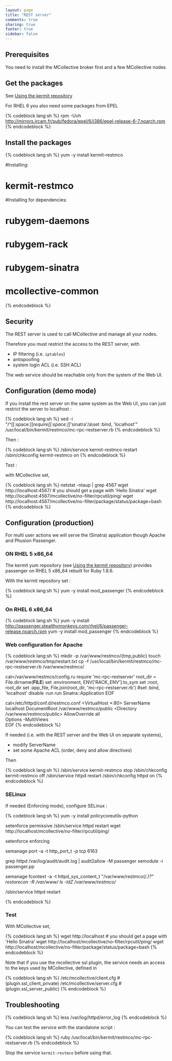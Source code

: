 ```yaml
---
layout: page
title: "REST server"
comments: true
sharing: true
footer: true
sidebar: false 
---
```


## Prerequisites

You need to install the MCollective broker first and a few MCollective nodes

## Get the packages 

See [Using the kermit repository](/doc/using_the_repo.html)

<div class="important" markdown='1'>
For RHEL 6 you also need some packages from EPEL
</div>

{% codeblock lang:sh %}
rpm -Uvh http://mirrors.ircam.fr/pub/fedora/epel/6/i386/epel-release-6-7.noarch.rpm
{% endcodeblock %}



## Install the packages

{% codeblock lang:sh %}
yum -y install kermit-restmco 

#Installing:
# kermit-restmco
#Installing for dependencies:
# rubygem-daemons
# rubygem-rack
# rubygem-sinatra
# mcollective-common
{% endcodeblock %}


## Security

The REST server is used to call MCollective and manage all your nodes. 

Therefore you must restrict the access to the REST server, with

* IP filtering (i.e. `iptables`)
* antispoofing
* system login ACL (i.e. SSH ACL) 

The web service should be reachable only from the system of the Web UI.


## Configuration (demo mode)

If you install the rest server on the same system as the Web UI, you can just
restrict the server to localhost :

{% codeblock lang:sh %}
sed -i "/^[[:space:]]*require[[:space:]]*'sinatra'/a\set :bind, 'localhost'" \
    /usr/local/bin/kermit/restmco/mc-rpc-restserver.rb
{% endcodeblock %}


Then :

{% codeblock lang:sh %}
/sbin/service kermit-restmco restart
/sbin/chkconfig kermit-restmco on
{% endcodeblock %}

Test : 

with MCollective set,

{% codeblock lang:sh %}
netstat -ntaup | grep 4567
wget http://localhost:4567/ # you should get a page with 'Hello Sinatra'
wget http://localhost:4567/mcollective/no-filter/rpcutil/ping/
wget http://localhost:4567/mcollective/no-filter/package/status/package=bash
{% endcodeblock %}


## Configuration (production)

For multi user actions we will serve the (Sinatra) application though Apache and
Phusion Passenger.

### ON RHEL 5 x86\_64

The kermit yum repository (see [Using the kermit repository](/doc/using_the_repo.html)) provides passenger on RHEL 5 x86\_64 rebuilt for Ruby 1.8.6.

With the kermit repository set :

{% codeblock lang:sh %}
yum -y install mod_passenger
{% endcodeblock %}


### On RHEL 6 x86\_64

{% codeblock lang:sh %}
yum -y install http://passenger.stealthymonkeys.com/rhel/6/passenger-release.noarch.rpm
yum -y install mod_passenger
{% endcodeblock %}


### Web configuration for Apache

{% codeblock lang:sh %}
mkdir -p /var/www/restmco/{tmp,public}
touch /var/www/restmco/tmp/restart.txt
cp -f /usr/local/bin/kermit/restmco/mc-rpc-restserver.rb /var/www/restmco/

cat<<EOF>/var/www/restmco/config.ru
require 'mc-rpc-restserver'
root_dir = File.dirname(__FILE__)
set :environment, ENV['RACK_ENV'].to_sym
set :root,        root_dir
set :app_file,    File.join(root_dir, 'mc-rpc-restserver.rb')
#set :bind, 'localhost'
disable :run
run Sinatra::Application
EOF

cat<<EOF>/etc/httpd/conf.d/restmco.conf
<VirtualHost *:80>
   ServerName localhost 
   DocumentRoot /var/www/restmco/public
   <Directory /var/www/restmco/public>
      AllowOverride all              
      Options -MultiViews           
   </Directory>
</VirtualHost>
EOF
{% endcodeblock %}

If needed (i.e. with the REST server and the Web UI on separate systems),

* modify ServerName
* set some Apache ACL (order, deny and allow directives)

Then

{% codeblock lang:sh %}
/sbin/service kermit-restmco stop
/sbin/chkconfig kermit-restmco off
/sbin/service httpd restart
/sbin/chkconfig httpd on 
{% endcodeblock %}

### SELinux

If needed (Enforcing mode), configure SELinux :

{% codeblock lang:sh %}
yum -y install policycoreutils-python

setenforce permissive
/sbin/service httpd restart
wget http://localhost/mcollective/no-filter/rpcutil/ping/

setenforce enforcing 

semanage port -a -t http_port_t -p tcp 6163

grep httpd /var/log/audit/audit.log | audit2allow -M passenger
semodule -i passenger.pp

semanage fcontext -a -t httpd_sys_content_t "/var/www/restmco(/.*)?"
restorecon -R /var/www/
ls -ldZ /var/www/restmco/*

/sbin/service httpd restart

{% endcodeblock %}

### Test

With MCollective set,

{% codeblock lang:sh %}
wget http://localhost # you should get a page with 'Hello Sinatra'
wget http://localhost/mcollective/no-filter/rpcutil/ping/
wget http://localhost/mcollective/no-filter/package/status/package=bash
{% endcodeblock %}


Note that if you use the mcollective ssl plugin, the service needs an access to the keys used by MCollective, defined in

{% codeblock lang:sh %}
/etc/mcollective/client.cfg   # (plugin.ssl_client_private)
/etc/mcollective/server.cfg   # (plugin.ssl_server_public)
{% endcodeblock %}


## Troubleshooting

{% codeblock lang:sh %}
less /var/log/httpd/error_log
{% endcodeblock %}


You can test the service with the standalone script :

{% codeblock lang:sh %}
ruby /usr/local/bin/kermit/restmco/mc-rpc-restserver.rb
{% endcodeblock %}

Stop the service `kermit-restmco` before using that.
